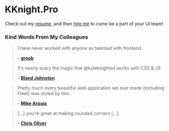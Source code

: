 # KKnight.Pro

Check out my [resume](https://kknight.pro/resume.pdf), and then [hire me](mailto:kyleaknight@gmail.com) to come be a part of your UI team!

### Kind Words From My Colleagues

> I have never worked with anyone as talented with frontend.
>
> **- [groob](https://twitter.com/wikiwalk/status/1088927423884902401)**

> It’s nearly scary the magic that @kyleknighted works with CSS & JS
>
> **- [Blaed Johnston](https://twitter.com/_BlaedJ/status/1088930641897492483)**

> Pretty much every beautiful web application we ever made (including Fleet) was styled by him.
>
> **- [Mike Arpaia](https://twitter.com/mikearpaia/status/1088929970892591109)**

> [...] you're great at making rounded corners [...]
>
> **- [Chris Oliver](https://twitter.com/excid3/status/1088923462373199873)**
